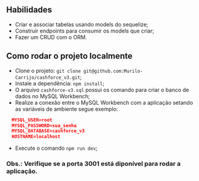 ## Habilidades
  * Criar e associar tabelas usando models do sequelize;
  * Construir endpoints para consumir os models que criar;
  * Fazer um CRUD com o ORM.

## Como rodar o projeto localmente

  * Clone o projeto: `git clone git@github.com:Murilo-Carrijo/cashforce_v3.git`;
  * Instale a dependência: `npm install`;
  * O arquivo `cashforce-v3.sql` possui os comando para criar o banco de dados no MySQL Workbench;
  * Realize a conexão  entre o MySQL Workbench com a aplicação setando as variáveis de ambiente segue exemplo:

  ```json
    MYSQL_USER=root
    MYSQL_PASSWORD=sua_senha
    MYSQL_DATABASE=cashforce_v3
    HOSTNAME=localhost
  ```
  * Execute o comando `npm run dev`;

  ### Obs.: Verifique se a porta 3001 está diponível para rodar a aplicação.
